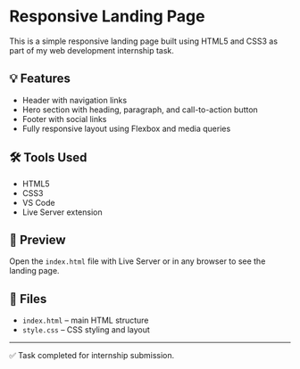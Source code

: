 # Responsive Landing Page

This is a simple responsive landing page built using HTML5 and CSS3 as part of my web development internship task.

## 💡 Features
- Header with navigation links
- Hero section with heading, paragraph, and call-to-action button
- Footer with social links
- Fully responsive layout using Flexbox and media queries

## 🛠️ Tools Used
- HTML5
- CSS3
- VS Code
- Live Server extension

## 📸 Preview
Open the `index.html` file with Live Server or in any browser to see the landing page.

## 📁 Files
- `index.html` – main HTML structure
- `style.css` – CSS styling and layout

---

✅ Task completed for internship submission.
